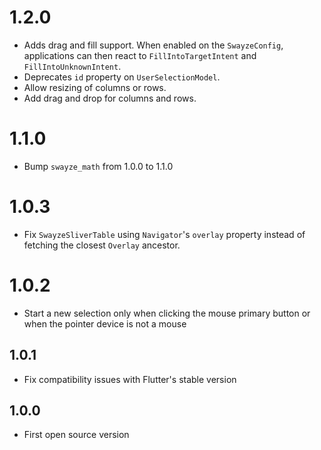 # 1.2.0

- Adds drag and fill support. When enabled on the `SwayzeConfig`, applications can then react to
  `FillIntoTargetIntent` and `FillIntoUnknownIntent`.
- Deprecates `id` property on `UserSelectionModel`.
- Allow resizing of columns or rows.
- Add drag and drop for columns and rows.

# 1.1.0

- Bump `swayze_math` from 1.0.0 to 1.1.0

# 1.0.3

- Fix `SwayzeSliverTable` using `Navigator`'s `overlay` property instead of fetching the closest
  `Overlay` ancestor.

# 1.0.2

- Start a new selection only when clicking the mouse primary button or when the pointer device is not a mouse

## 1.0.1

- Fix compatibility issues with Flutter's stable version

## 1.0.0

- First open source version
